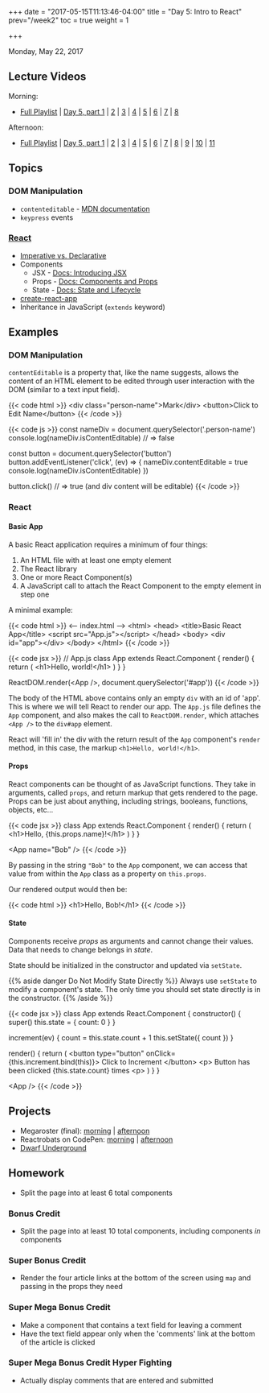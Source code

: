 +++
date = "2017-05-15T11:13:46-04:00"
title = "Day 5: Intro to React"
prev="/week2"
toc = true
weight = 1

+++

<date>Monday, May 22, 2017</date>

## Lecture Videos

Morning:

* [Full Playlist](https://www.youtube.com/playlist?list=PLuT2TqJuwaY_bcdBTgaK3S8VrN_6POv5F) | [Day 5, part 1](https://www.youtube.com/watch?v=jiLLHIpYyQw&list=PLuT2TqJuwaY_bcdBTgaK3S8VrN_6POv5F&index=18) | [2](https://www.youtube.com/watch?v=dVfHMRBT4jE&index=23&list=PLuT2TqJuwaY_bcdBTgaK3S8VrN_6POv5F) | [3](https://www.youtube.com/watch?v=mYbMOp9mYZ0&index=19&list=PLuT2TqJuwaY_bcdBTgaK3S8VrN_6POv5F) | [4](https://www.youtube.com/watch?v=w6mIoGmGg34&index=20&list=PLuT2TqJuwaY_bcdBTgaK3S8VrN_6POv5F) | [5](https://www.youtube.com/watch?v=7ZkYasspRVU&index=21&list=PLuT2TqJuwaY_bcdBTgaK3S8VrN_6POv5F) | [6](https://www.youtube.com/watch?v=gwiGjyfGz1Y&index=22&list=PLuT2TqJuwaY_bcdBTgaK3S8VrN_6POv5F) | [7](https://www.youtube.com/watch?v=IJA_qlN7BFc&index=25&list=PLuT2TqJuwaY_bcdBTgaK3S8VrN_6POv5F) | [8](https://www.youtube.com/watch?v=xCSjpBUHqI4&index=26&list=PLuT2TqJuwaY_bcdBTgaK3S8VrN_6POv5F)

Afternoon:

* [Full Playlist](https://www.youtube.com/playlist?list=PLuT2TqJuwaY8syQZ9ERbc2gtX_v1m2xqG) | [Day 5, part 1](https://www.youtube.com/watch?v=sPn2ED9hZ1I&list=PLuT2TqJuwaY8syQZ9ERbc2gtX_v1m2xqG&index=27) | [2](https://www.youtube.com/watch?v=a7eaK1Z5M5c&list=PLuT2TqJuwaY8syQZ9ERbc2gtX_v1m2xqG&index=28) | [3](https://www.youtube.com/watch?v=9xKX0Tb6Yzk&list=PLuT2TqJuwaY8syQZ9ERbc2gtX_v1m2xqG&index=29) | [4](https://www.youtube.com/watch?v=une1or5LnVM&list=PLuT2TqJuwaY8syQZ9ERbc2gtX_v1m2xqG&index=30) | [5](https://www.youtube.com/watch?v=e4AaZu2vLKs&list=PLuT2TqJuwaY8syQZ9ERbc2gtX_v1m2xqG&index=31) | [6]() | [7]() | [8]() | [9]() | [10]() | [11]()

## Topics

### DOM Manipulation
* `contenteditable` - [MDN documentation](https://developer.mozilla.org/en-US/docs/Web/HTML/Global_attributes/contenteditable)
* `keypress` events

### [React](https://facebook.github.io/react/)
* [Imperative vs. Declarative](https://tylermcginnis.com/imperative-vs-declarative-programming/)
* Components
  * JSX - [Docs: Introducing JSX](https://facebook.github.io/react/docs/introducing-jsx.html)
  * Props - [Docs: Components and Props](https://facebook.github.io/react/docs/components-and-props.html)
  * State - [Docs: State and Lifecycle](https://facebook.github.io/react/docs/state-and-lifecycle.html)
* [create-react-app](https://github.com/facebookincubator/create-react-app)
* Inheritance in JavaScript (`extends` keyword)

## Examples

### DOM Manipulation
`contentEditable` is a property that, like the name suggests, allows the content of an HTML element to be edited through user interaction with the DOM (similar to a text input field).

{{< code html >}}
&lt;div class=&quot;person-name&quot;&gt;Mark&lt;/div&gt;
&lt;button&gt;Click to Edit Name&lt;/button&gt;
{{< /code >}}

{{< code js >}}
const nameDiv = document.querySelector('.person-name')
console.log(nameDiv.isContentEditable) // => false

const button = document.querySelector('button')
button.addEventListener('click', (ev) => {
  nameDiv.contentEditable = true
  console.log(nameDiv.isContentEditable)
})

button.click() // => true (and div content will be editable)
{{< /code >}}

### React

#### Basic App
A basic React application requires a minimum of four things:

1. An HTML file with at least one empty element
2. The React library
3. One or more React Component(s)
4. A JavaScript call to attach the React Component to the empty element in step one

A minimal example:

{{< code html >}}
&lt;-- index.html --&gt;
&lt;html&gt;
  &lt;head&gt;
    &lt;title&gt;Basic React App&lt;/title&gt;
    &lt;script src=&quot;App.js&quot;&gt;&lt;/script&gt;
  &lt;/head&gt;
  &lt;body&gt;
    &lt;div id=&quot;app&quot;&gt;&lt;/div&gt;
  &lt;/body&gt;
&lt;/html&gt;
{{< /code >}}

{{< code jsx >}}
// App.js
class App extends React.Component {
  render() {
    return (
      &lt;h1&gt;Hello, world!&lt;/h1&gt;
    )
  }
}

ReactDOM.render(&lt;App /&gt;, document.querySelector('#app'))
{{< /code >}}

The body of the HTML above contains only an empty `div` with an id of 'app'.  This is where we will tell React to render our app. The `App.js` file defines the `App` component, and also makes the call to `ReactDOM.render`, which attaches `<App />` to the `div#app` element.

React will 'fill in' the div with the return result of the `App` component's `render` method, in this case, the markup `<h1>Hello, world!</h1>`.

#### Props

React components can be thought of as JavaScript functions.  They take in arguments, called `props`, and return markup that gets rendered to the page. Props can be just about anything, including strings, booleans, functions, objects, etc...

{{< code jsx >}}
class App extends React.Component {
  render() {
    return (
      &lt;h1&gt;Hello, {this.props.name}!&lt;/h1&gt;
    )
  }
}

&lt;App name=&quot;Bob&quot; /&gt;
{{< /code >}}

By passing in the string `"Bob"` to the `App` component, we can access that value from within the `App` class as a property on `this.props`.

Our rendered output would then be:

{{< code html >}}
&lt;h1&gt;Hello, Bob!&lt;/h1&gt;
{{< /code >}}

#### State

Components receive _props_ as arguments and cannot change their values. Data that needs to change belongs in _state_.

State should be initialized in the constructor and updated via `setState`.

{{% aside danger Do Not Modify State Directly %}}
Always use `setState` to modify a component's state. The only time you should set state directly is in the constructor.
{{% /aside %}}

{{< code jsx >}}
class App extends React.Component {
  constructor() {
    super()
    this.state = {
      count: 0
    }
  }

  increment(ev) {
    count = this.state.count + 1
    this.setState({ count })
  }

  render() {
    return (
      &lt;button type="button" onClick={this.increment.bind(this)}&gt;
        Click to Increment
      &lt;/button&gt;
      &lt;p&gt;
        Button has been clicked {this.state.count} times
      &lt;p&gt;
    )
  }
}

&lt;App /&gt;
{{< /code >}}

## Projects

* Megaroster (final): [morning](https://github.com/xtbc17s1/megaroster/tree/3ccd25f25db46ecff45a5b86ba32affcfb730f2d) | [afternoon](https://github.com/xtbc17s1/megaroster/commit/fc97404dada2d594970f64e9e4fbd3e9b3f6a271)
* Reactrobats on CodePen: [morning](https://codepen.io/dstrus/pen/BRvLNg/) | [afternoon](https://codepen.io/dstrus/pen/XRoMmR/)
* [Dwarf Underground](https://github.com/xtbc17s1/dwarf-underground)

## Homework

* Split the page into at least 6 total components

### Bonus Credit

* Split the page into at least 10 total components, including components *in* components

### Super Bonus Credit

* Render the four article links at the bottom of the screen using `map` and passing in the props they need

### Super Mega Bonus Credit

* Make a component that contains a text field for leaving a comment
* Have the text field appear only when the 'comments' link at the bottom of the article is clicked

### Super Mega Bonus Credit Hyper Fighting

* Actually display comments that are entered and submitted